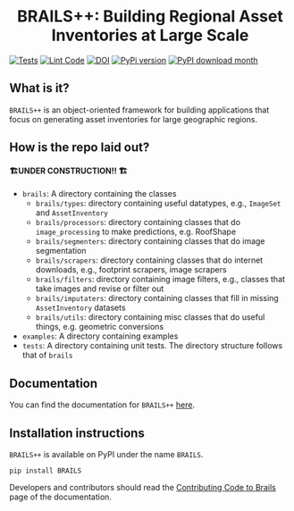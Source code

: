 <h1 style="text-align: center;">BRAILS++: Building Regional Asset Inventories at Large Scale</h1>

[![Tests](https://github.com/NHERI-SimCenter/BrailsPlusPlus/actions/workflows/tests.yml/badge.svg)](https://github.com/NHERI-SimCenter/BrailsPlusPlus/actions/workflows/tests.yml/badge.svg)
[![Lint Code](https://github.com/NHERI-SimCenter/BrailsPlusPlus/actions/workflows/lint_code.yml/badge.svg)](https://github.com/NHERI-SimCenter/BrailsPlusPlus/actions/workflows/lint_code.yml/badge.svg)
[![DOI](https://zenodo.org/badge/184673734.svg)](https://zenodo.org/badge/latestdoi/184673734)
[![PyPi version](https://badgen.net/pypi/v/BRAILS/)](https://pypi.org/project/BRAILS/)
[![PyPI download month](https://img.shields.io/pypi/dm/BRAILS.svg)](https://pypi.python.org/pypi/BRAILS/)

## What is it?

```BRAILS++``` is an object-oriented framework for building applications that focus on generating asset inventories for large geographic regions.

## How is the repo laid out?

#### :building_construction:UNDER CONSTRUCTION!! :building_construction: 

+ ```brails```: A directory containing the classes
  - ```brails/types```: directory containing useful datatypes, e.g., ```ImageSet``` and ```AssetInventory```
  - ```brails/processors```: directory containing classes that do ```image_processing``` to make predictions, e.g. RoofShape</li>
  - ```brails/segmenters```: directory containing classes that do image segmentation
  - ```brails/scrapers```: directory containing classes that do internet downloads, e.g., footprint scrapers, image scrapers
  - ```brails/filters```: directory containing image filters, e.g., classes that take images and revise or filter out
  - ```brails/imputaters```: directory containing classes that fill in missing ```AssetInventory``` datasets
  - ```brails/utils```: directory containing misc classes that do useful things, e.g. geometric conversions
+ ```examples```: A directory containing examples
+ ```tests```: A directory containing unit tests. The directory structure follows that of ```brails```

## Documentation

You can find the documentation for ```BRAILS++``` [here]().

## Installation instructions

```BRAILS++``` is available on PyPI under the name ```BRAILS```.

```shell
pip install BRAILS
```
Developers and contributors should read the [Contributing Code to Brails]() page of the documentation.


<!-- todo: instructions on how to lint the code, and specific subfolder or file. -->
<!-- todo: example with the test suite. -->
<!-- todo: instructions on how to run the tests -->
<!-- todo: instructions on how to check coverage -->
<!-- python -m pytest tests --cov=brails --cov-report html -->
